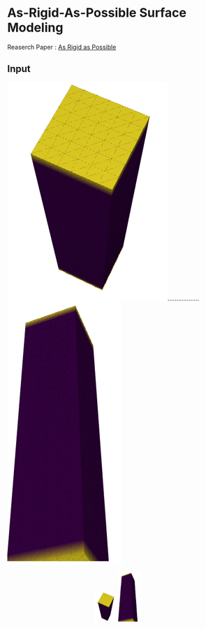 # As-Rigid-As-Possible Surface Modeling
Reaserch Paper : [As Rigid as Possible](http://sites.fas.harvard.edu/~cs277/papers/sorkine_asrigid.pdf)

## Input
![logo](/images/input_bar_top.png).................. ![logo](/images/input_bar_bottom.png)

<p align="center">
  <img src="/images/input_bar_top.png" width="50">
  <img src="/images/input_bar_bottom.png" width="50">
</p>


